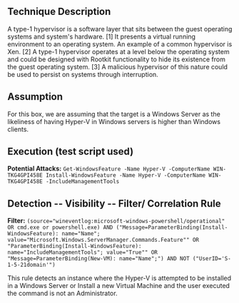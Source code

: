  ## Technique Description

A type-1 hypervisor is a software layer that sits between the guest operating systems and system's hardware. [1] It presents a virtual running environment to an operating system. An example of a common hypervisor is Xen. [2] A type-1 hypervisor operates at a level below the operating system and could be designed with Rootkit functionality to hide its existence from the guest operating system. [3] A malicious hypervisor of this nature could be used to persist on systems through interruption.

## Assumption

For this box, we are assuming that the target is a Windows Server as the likeliness of having Hyper-V in Windows servers is higher than Windows clients. 

## Execution (test script used)

**Potential Attacks:** ```Get-WindowsFeature -Name Hyper-V -ComputerName WIN-TKG4GPI458E
Install-WindowsFeature -Name Hyper-V -ComputerName WIN-TKG4GPI458E -IncludeManagementTools```


## Detection -- Visibility -- Filter/ Correlation Rule

**Filter:** ```(source="wineventlog:microsoft-windows-powershell/operational" OR cmd.exe or powershell.exe) AND ("Message=ParameterBinding(Install-WindowsFeature): name="Name"; value="Microsoft.Windows.ServerManager.Commands.Feature"" OR "ParameterBinding(Install-WindowsFeature): name="IncludeManagementTools"; value="True"" OR "Message=ParameterBinding(New-VM): name="Name";") AND NOT ("UserID='S-1-5-21domain'")```


This rule detects an instance where the Hyper-V is attempted to be installed in a Windows Server or Install a new Virtual Machine and the user executed the command is not an Administrator. 

